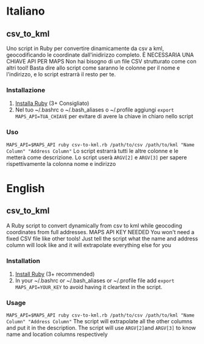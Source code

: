 # Italiano
## csv_to_kml
Uno script in Ruby per convertire dinamicamente da csv a kml, geocodificando le coordinate dall'inidirizzo completo. È NECESSARIA UNA CHIAVE API PER MAPS
Non hai bisogno di un file CSV strutturato come con altri tool! Basta dire allo script come saranno le colonne per il nome e l'indirizzo, e lo script estrarrà il resto per te.

### Installazione 
1. [Installa Ruby](https://www.ruby-lang.org/it/documentation/installation/) (3+ Consigliato)
2. Nel tuo ~/.bashrc o ~/.bash_aliases o ~/.profile aggiungi `export MAPS_API=TUA_CHIAVE` per evitare di avere la chiave in chiaro nello script

### Uso
`MAPS_API=$MAPS_API ruby csv-to-kml.rb /path/to/csv /path/to/kml "Name Column" "Address Column"`
Lo script estrarrà tutti le altre colonne e le metterà come descrizione. Lo script userà `ARGV[2]` e `ARGV[3]` per sapere rispettivamente la colonna nome e indirizzo

# English
## csv_to_kml
A Ruby script to convert dynamically from csv to kml while geocoding coordinates from full addresses. MAPS API KEY NEEDED
You won't need a fixed CSV file like other tools! Just tell the script what the name and address column will look like and it will extrapolate everything else for you

### Installation
1. [Install Ruby](https://www.ruby-lang.org/en/documentation/installation/) (3+ recommended)
2. In your ~/.bashrc or ~/.bash_aliases or ~/.profile file add `export MAPS_API=YOUR_KEY` to avoid having it cleartext in the script.

### Usage
`MAPS_API=$MAPS_API ruby csv-to-kml.rb /path/to/csv /path/to/kml "Name Column" "Address Column"`
The script will extrapolate all the other columns and put it in the description. The script will use `ARGV[2]`and `ARGV[3]` to know name and location columns respectively
 
